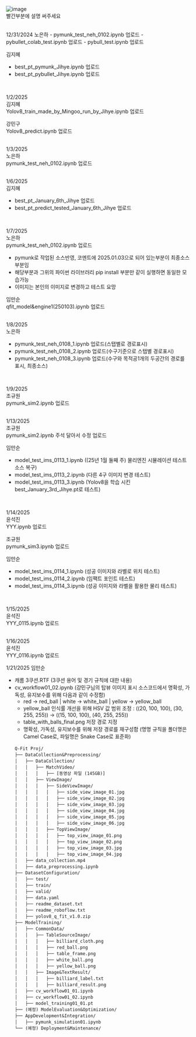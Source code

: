 ![image](https://github.com/user-attachments/assets/a1b9ea79-93a9-4971-b3a6-3bac2c5ef5b8)    
빨간부분에 설명 써주세요       


                     

<br>
12/31/2024   
노은하       
- pymunk_test_neh_0102.ipynb 업로드         
- pybullet_colab_test.ipynb 업로드          
- pybull_test.ipynb 업로드            
     
김지혜    
- best_pt_pymunk_Jihye.ipynb 업로드    
- best_pt_pybullet_Jihye.ipynb 업로드    
<br>

1/2/2025    
김지혜    
Yolov8_train_made_by_Mingoo_run_by_Jihye.ipynb 업로드    

강민구    
Yolov8_predict.ipynb 업로드    
<br>

1/3/2025    
노은하    
pymunk_test_neh_0102.ipynb 업로드    
<br>

1/6/2025    
김지혜    
- best_pt_January_6th_Jihye 업로드    
- best_pt_predict_tested_January_6th_Jihye 업로드    
<br>

1/7/2025    
노은하    
pymunk_test_neh_0102.ipynb 업로드    
- pymunk로 작업된 소스반영, 코멘트에 2025.01.03으로 되어 있는부분이 최종소스부분임    
- 해당부분과 그위의 파이썬 라이브러리 pip install 부분만 같이 실행하면 동일한 모습가능    
- 이미지는 본인의 이미지로 변경하고 테스트 요망    

임만순    
qfit_model&engine1(250103).ipynb 업로드    
<br>

1/8/2025    
노은하    
- pymunk_test_neh_0108_1.ipynb 업로드(스탭별로 경로표시)    
- pymunk_test_neh_0108_2.ipynb 업로드(수구기준으로 스탭별 경로표시)    
- pymunk_test_neh_0108_3.ipynb 업로드(수구와 목적공1개의 두공간의 경로를 표시, 최종소스)    
<br>

1/9/2025    
조규원    
pymunk_sim2.ipynb 업로드    
<br>

1/13/2025    
조규원    
pymunk_sim2.ipynb 주석 달아서 수정 업로드    

임만순    
- model_test_ims_0113_1.ipynb ((25년 1월 둘째 주) 물리엔진 시뮬레이션 테스트 소스 복구)    
- model_test_ims_0113_2.ipynb (다른 4구 이미지 변경 테스트)    
- model_test_ims_0113_3.ipynb (Yolov8을 학습 시킨 best_January_3rd_Jihye.pt로 테스트)    
<br>

1/14/2025    
윤석진    
YYY.ipynb 업로드    

조규원    
pymunk_sim3.ipynb 업로드    

임만순    
- model_test_ims_0114_1.ipynb (성공 이미지와 라벨로 위치 테스트)    
- model_test_ims_0114_2.ipynb (임팩트 포인트 테스트)    
- model_test_ims_0114_3.ipynb (성공 이미지와 라벨을 활용한 물리 테스트)    
<br>

1/15/2025  
윤석진  
YYY_0115.ipynb 업로드  
<br>

1/16/2025  
윤석진  
YYY_0116.ipynb 업로드
<br>

1/21/2025
임만순
- 캐롬 3쿠션.RTF (3쿠션 용어 및 경기 규칙에 대한 내용)
- cv_workflow01_02.ipynb (강민구님의 탑뷰 이미지 표시 소스코드에서 명확성, 가독성, 유지보수를 위해 다음과 같이 수정함)
  - red → red_ball | white → white_ball | yellow → yellow_ball
  - yellow_ball 인식률 개선을 위해 HSV 값 범위 조정 : ((20, 100, 100), (30, 255, 255)) → ((15, 100, 100), (40, 255, 255))
  - table_with_balls_final.png 저장 경로 지정
  - 명확성, 가독성, 유지보수를 위해 저장 경로를 재구성함 (명명 규칙을 폴더명은 Camel Case로, 파일명은 Snake Case로 표준화)
```
　　Q-Fit Proj/
　　├── DataCollection&Preprocessing/
　　│   ├── DataCollection/
　　│   │   ├── MatchVideo/
　　│   │   │   ├── [동영상 파일 (145GB)]
　　│   │   ├── ViewImage/
　　│   │   │   ├── SideViewImage/
　　│   │   │   │   ├── side_view_image_01.jpg
　　│   │   │   │   ├── side_view_image_02.jpg
　　│   │   │   │   ├── side_view_image_03.jpg
　　│   │   │   │   ├── side_view_image_04.jpg
　　│   │   │   │   ├── side_view_image_05.jpg
　　│   │   │   │   ├── side_view_image_06.jpg
　　│   │   │   ├── TopViewImage/
　　│   │   │   │   ├── top_view_image_01.png
　　│   │   │   │   ├── top_view_image_02.png
　　│   │   │   │   ├── top_view_image_03.jpg
　　│   │   │   │   ├── top_view_image_04.jpg
　　│   ├── data_collection.mp4
　　│   ├── data_preprocessing.ipynb
　　├── DatasetConfiguration/
　　│   ├── test/
　　│   ├── train/
　　│   ├── valid/
　　│   ├── data.yaml
　　│   ├── readme_dataset.txt
　　│   ├── readme_roboflow.txt
　　│   ├── yolov8_q_fit_v1.0.zip
　　├── ModelTraining/
　　│   ├── CommonData/
　　│   │   ├── TableSourceImage/
　　│   │   │   ├── billiard_cloth.png
　　│   │   │   ├── red_ball.png
　　│   │   │   ├── table_frame.png
　　│   │   │   ├── white_ball.png
　　│   │   │   ├── yellow_ball.png
　　│   │   ├── Image&TextResult/
　　│   │   │   ├── billiard_label.txt
　　│   │   │   ├── billiard_result.png
　　│   ├── cv_workflow01_01.ipynb
　　│   ├── cv_workflow01_02.ipynb
　　│   ├── model_training01_01.pt
　　├── (예정) ModelEvaluation&Optimization/
　　├── AppDevelopment&Integration/
　　│   ├── pymunk_simulation01.ipynb
　　└── (예정) Deployment&Maintenance/
```
